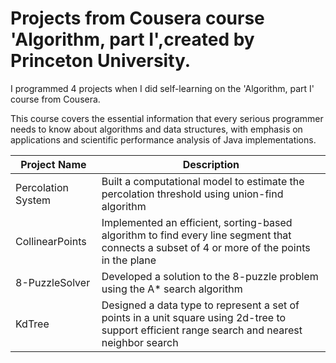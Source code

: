 # Projects from Cousera course 'Algorithm, part I',created by Princeton University.

I programmed 4 projects when I did self-learning on the 'Algorithm, part I' course from Cousera.

This course covers the essential information that every serious programmer needs to know about algorithms and data structures, with emphasis on applications and scientific performance analysis of Java implementations.

| Project Name | Description |
| ----- | ----- |
| Percolation System | Built a computational model to estimate the percolation threshold using union-find algorithm |
| CollinearPoints | Implemented an efficient, sorting-based algorithm to find every line segment that connects a subset of 4 or more of the points in the plane |
| 8-PuzzleSolver | Developed a solution to the 8-puzzle problem using the A* search algorithm
| KdTree |  Designed a data type to represent a set of points in a unit square using 2d-tree to support efficient range search and nearest neighbor search
